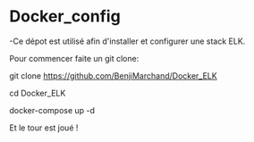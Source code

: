# Docker_config

-Ce dépot est utilisé afin d'installer et configurer une stack ELK. 

Pour commencer faite un git clone:

git clone https://github.com/BenjiMarchand/Docker_ELK

cd Docker_ELK 

docker-compose up -d

Et le tour est joué !
